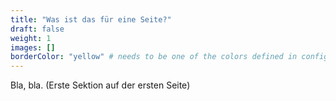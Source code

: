 ```yaml
---
title: "Was ist das für eine Seite?"
draft: false
weight: 1
images: []
borderColor: "yellow" # needs to be one of the colors defined in config.toml
---
```


Bla, bla. (Erste Sektion auf der ersten Seite)
